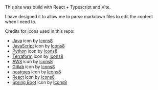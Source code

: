 This site was build with React + Typescript and Vite.

I have designed it to allow me to parse markdown files to edit the content when I need to.

Credits for icons used in this repo:
- <a target="_blank" href="https://icons8.com/icon/Pd2x9GWu9ovX/java">Java</a> icon by <a target="_blank" href="https://icons8.com">Icons8</a>
- <a target="_blank" href="https://icons8.com/icon/108784/javascript">JavaScript</a> icon by <a target="_blank" href="https://icons8.com">Icons8</a>
- <a target="_blank" href="https://icons8.com/icon/13441/python">Python</a> icon by <a target="_blank" href="https://icons8.com">Icons8</a>
- <a target="_blank" href="https://icons8.com/icon/kEkT1u7zTDk5/terraform">Terraform</a> icon by <a target="_blank" href="https://icons8.com">Icons8</a>
- <a target="_blank" href="https://icons8.com/icon/33039/amazon-web-services">AWS</a> icon by <a target="_blank" href="https://icons8.com">Icons8</a>
- <a target="_blank" href="https://icons8.com/icon/34886/gitlab">Gitlab</a> icon by <a target="_blank" href="https://icons8.com">Icons8</a>
- <a target="_blank" href="https://icons8.com/icon/38561/postgresql">postgres</a> icon by <a target="_blank" href="https://icons8.com">Icons8</a>
- <a target="_blank" href="https://icons8.com/icon/asWSSTBrDlTW/react">React</a> icon by <a target="_blank" href="https://icons8.com">Icons8</a>
- <a target="_blank" href="https://icons8.com/icon/90519/spring-boot">Spring Boot</a> icon by <a target="_blank" href="https://icons8.com">Icons8</a>